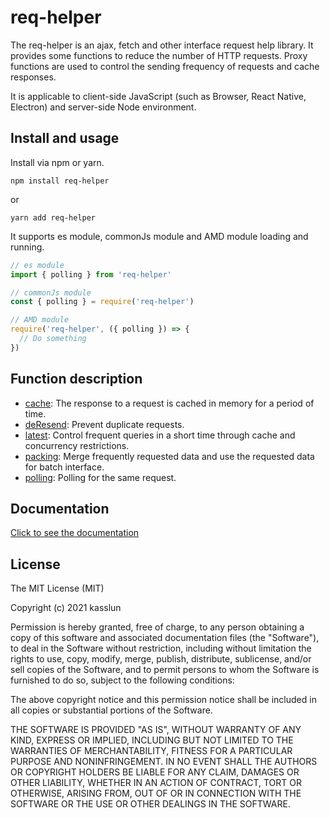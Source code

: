 # req-helper

The req-helper  is an ajax, fetch and other interface request help library. It provides some functions to reduce the number of HTTP requests. Proxy functions are used to control the sending frequency of requests and cache responses.

It is applicable to client-side JavaScript (such as Browser, React Native, Electron) and server-side Node environment.

## Install and usage

Install via npm or yarn.
```shell
npm install req-helper
```
or
```shell
yarn add req-helper
```

It supports es module, commonJs module and AMD module loading and running.
```js
// es module
import { polling } from 'req-helper'
```

```js
// commonJs module
const { polling } = require('req-helper')
```
```js
// AMD module
require('req-helper', ({ polling }) => { 
  // Do something
})
```

## Function description
- [cache](./doc/markdowns/cache.md): The response to a request is cached in memory for a period of time.
- [deResend](./doc/markdowns/deResend.md): Prevent duplicate requests.
- [latest](./doc/markdowns/latest.md): Control frequent queries in a short time through cache and concurrency restrictions.
- [packing](./doc/markdowns/packing.md): Merge frequently requested data and use the requested data for batch interface.
- [polling](./doc/markdowns/polling.md): Polling for the same request.


## Documentation
[Click to see the documentation](https://kasslun.github.io/req-helper.doc/)

## License

The MIT License (MIT)

Copyright (c) 2021 kasslun

Permission is hereby granted, free of charge, to any person obtaining a copy
of this software and associated documentation files (the "Software"), to deal
in the Software without restriction, including without limitation the rights
to use, copy, modify, merge, publish, distribute, sublicense, and/or sell
copies of the Software, and to permit persons to whom the Software is
furnished to do so, subject to the following conditions:

The above copyright notice and this permission notice shall be included in all
copies or substantial portions of the Software.

THE SOFTWARE IS PROVIDED "AS IS", WITHOUT WARRANTY OF ANY KIND, EXPRESS OR
IMPLIED, INCLUDING BUT NOT LIMITED TO THE WARRANTIES OF MERCHANTABILITY,
FITNESS FOR A PARTICULAR PURPOSE AND NONINFRINGEMENT. IN NO EVENT SHALL THE
AUTHORS OR COPYRIGHT HOLDERS BE LIABLE FOR ANY CLAIM, DAMAGES OR OTHER
LIABILITY, WHETHER IN AN ACTION OF CONTRACT, TORT OR OTHERWISE, ARISING FROM,
OUT OF OR IN CONNECTION WITH THE SOFTWARE OR THE USE OR OTHER DEALINGS IN THE
SOFTWARE.
